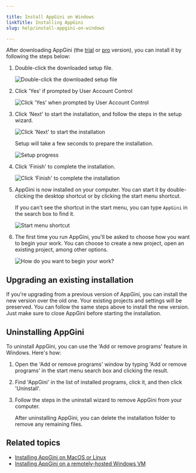 ```yaml
---

title: Install AppGini on Windows
linkTitle: Installing AppGini
slug: help/install-appgini-on-windows

---
```


After downloading AppGini (the [trial](https://bigprof.com/appgini/download) or [pro](https://bigprof.com/appgini/appgini-pro) version),
you can install it by following the steps below: 

1. Double-click the downloaded setup file.

   ![Double-click the downloaded setup file](https://cdn.bigprof.com/appgini-desktop/help/downloaded-trial-exe.png)

2. Click 'Yes' if prompted by User Account Control

   ![Click 'Yes' when prompted by User Account Control](https://cdn.bigprof.com/appgini-desktop/help/uac-allow-install.png)

3. Click 'Next' to start the installation, and follow the steps in the setup wizard.

   ![Click 'Next' to start the installation](https://cdn.bigprof.com/appgini-desktop/help/setup-screen-click-next.png)

   Setup will take a few seconds to prepare the installation.

   ![Setup progress](https://cdn.bigprof.com/appgini-desktop/help/setup-screen-progress.png)

4. Click 'Finish' to complete the installation.

   ![Click 'Finish' to complete the installation](https://cdn.bigprof.com/appgini-desktop/help/setup-screen-finish.png)

5. AppGini is now installed on your computer. You can start it by double-clicking the desktop shortcut or by clicking the start menu shortcut.
   
   If you can't see the shortcut in the start menu, you can type `AppGini` in the search box to find it.

   ![Start menu shortcut](https://cdn.bigprof.com/appgini-desktop/help/start-appgini.png)

6. The first time you run AppGini, you'll be asked to choose how you want to begin your work. You can choose to create a new project, open an existing project, among other options.

   ![How do you want to begin your work?](https://cdn.bigprof.com/appgini-desktop/help/first-run.png)

## Upgrading an existing installation

If you're upgrading from a previous version of AppGini, you can install the new version over the old one. Your existing projects and settings will be preserved.
You can follow the same steps above to install the new version. Just make sure to close AppGini before starting the installation.

## Uninstalling AppGini

To uninstall AppGini, you can use the 'Add or remove programs' feature in Windows. Here's how:

1. Open the 'Add or remove programs' window by typing 'Add or remove programs' in the start menu search box and clicking the result.

2. Find 'AppGini' in the list of installed programs, click it, and then click 'Uninstall'.

3. Follow the steps in the uninstall wizard to remove AppGini from your computer.

   After uninstalling AppGini, you can delete the installation folder to remove any remaining files.

## Related topics

- [Installing AppGini on MacOS or Linux](https://bigprof.com/appgini/tips-and-tutorials/install-appgini-on-ubuntu-linux)
- [Installing AppGini on a remotely-hosted Windows VM](https://bigprof.com/appgini/easy-way-to-use-appgini-on-mac-osx-and-linux)